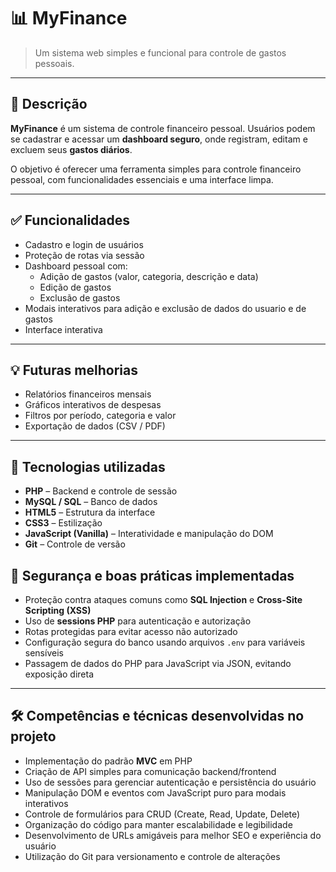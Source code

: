 # 📊 MyFinance

> Um sistema web simples e funcional para controle de gastos pessoais.

---

## 📌 Descrição

**MyFinance** é um sistema de controle financeiro pessoal. Usuários podem se cadastrar e acessar um **dashboard seguro**, onde registram, editam e excluem seus **gastos diários**.

O objetivo é oferecer uma ferramenta simples para controle financeiro pessoal, com funcionalidades essenciais e uma interface limpa.

---

## ✅ Funcionalidades

- Cadastro e login de usuários
- Proteção de rotas via sessão
- Dashboard pessoal com:
  - Adição de gastos (valor, categoria, descrição e data)
  - Edição de gastos
  - Exclusão de gastos
- Modais interativos para adição e exclusão de dados do usuario e de gastos
- Interface interativa

---

## 💡 Futuras melhorias

- Relatórios financeiros mensais
- Gráficos interativos de despesas
- Filtros por período, categoria e valor
- Exportação de dados (CSV / PDF)

---

## 🧪 Tecnologias utilizadas

- **PHP** – Backend e controle de sessão
- **MySQL / SQL** – Banco de dados
- **HTML5** – Estrutura da interface
- **CSS3** – Estilização
- **JavaScript (Vanilla)** – Interatividade e manipulação do DOM
- **Git** – Controle de versão

## 🔐 Segurança e boas práticas implementadas

- Proteção contra ataques comuns como **SQL Injection** e **Cross-Site Scripting (XSS)**
- Uso de **sessions PHP** para autenticação e autorização
- Rotas protegidas para evitar acesso não autorizado
- Configuração segura do banco usando arquivos `.env` para variáveis sensíveis
- Passagem de dados do PHP para JavaScript via JSON, evitando exposição direta

---

## 🛠 Competências e técnicas desenvolvidas no projeto

- Implementação do padrão **MVC** em PHP
- Criação de API simples para comunicação backend/frontend
- Uso de sessões para gerenciar autenticação e persistência do usuário
- Manipulação DOM e eventos com JavaScript puro para modais interativos
- Controle de formulários para CRUD (Create, Read, Update, Delete)
- Organização do código para manter escalabilidade e legibilidade
- Desenvolvimento de URLs amigáveis para melhor SEO e experiência do usuário
- Utilização do Git para versionamento e controle de alterações
